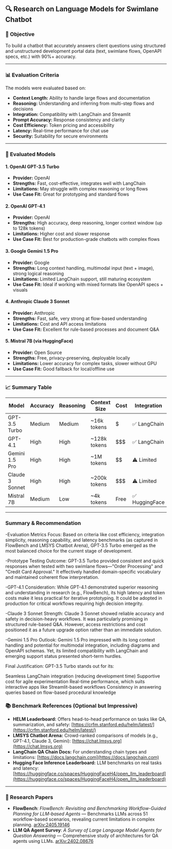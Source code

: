 
## 🔍 Research on Language Models for Swimlane Chatbot

### 📌 Objective

To build a chatbot that accurately answers client questions using structured and unstructured development portal data (text, swimlane flows, OpenAPI specs, etc.) with 90%+ accuracy.

---

### 📊 Evaluation Criteria

The models were evaluated based on:

- **Context Length:** Ability to handle large flows and documentation
- **Reasoning:** Understanding and inferring from multi-step flows and decisions
- **Integration:** Compatibility with LangChain and Streamlit
- **Prompt Accuracy:** Response consistency and clarity
- **Cost Efficiency:** Token pricing and accessibility
- **Latency:** Real-time performance for chat use
- **Security:** Suitability for secure environments

---

### 🧠 Evaluated Models

#### 1. **OpenAI GPT-3.5 Turbo**

- **Provider:** OpenAI
- **Strengths:** Fast, cost-effective, integrates well with LangChain
- **Limitations:** May struggle with complex reasoning or long flows
- **Use Case Fit:** Great for prototyping and standard flows

#### 2. **OpenAI GPT-4.1**

- **Provider:** OpenAI
- **Strengths:** High accuracy, deep reasoning, longer context window (up to 128k tokens)
- **Limitations:** Higher cost and slower response
- **Use Case Fit:** Best for production-grade chatbots with complex flows

#### 3. **Google Gemini 1.5 Pro**

- **Provider:** Google
- **Strengths:** Long context handling, multimodal input (text + image), strong logical reasoning
- **Limitations:** Limited LangChain support, still maturing ecosystem
- **Use Case Fit:** Ideal if working with mixed formats like OpenAPI specs + visuals

#### 4. **Anthropic Claude 3 Sonnet**

- **Provider:** Anthropic
- **Strengths:** Fast, safe, very strong at flow-based understanding
- **Limitations:** Cost and API access limitations
- **Use Case Fit:** Excellent for rule-based processes and document Q&A

#### 5. **Mistral 7B (via HuggingFace)**

- **Provider:** Open Source
- **Strengths:** Free, privacy-preserving, deployable locally
- **Limitations:** Lower accuracy for complex tasks, slower without GPU
- **Use Case Fit:** Good fallback for local/offline use

---

### 📈 Summary Table

| Model           | Accuracy | Reasoning | Context Size  | Cost   | Integration   |
| --------------- | -------- | --------- | ------------- | ------ | ------------- |
| GPT-3.5 Turbo   | Medium   | Medium    | ~16k tokens   | \$     | ✅ LangChain   |
| GPT-4.1         | High     | High      | ~128k tokens  | $$$    | ✅ LangChain   |
| Gemini 1.5 Pro  | High     | High      | ~1M tokens    | $$     | ⚠️ Limited     |
| Claude 3 Sonnet | High     | High      | ~200k tokens  | $$$    | ⚠️ Limited     |
| Mistral 7B      | Medium   | Low       | ~4k tokens    | Free   | ✅ HuggingFace |

---
### Summary & Recommendation
-Evaluation Metrics Focus: Based on criteria like cost efficiency, integration simplicity, reasoning capability, and latency benchmarks (as captured in FlowBench and LMSYS Chatbot Arena), GPT-3.5 Turbo emerged as the most balanced choice for the current stage of development.

-Prototype Testing Outcome: GPT-3.5 Turbo provided consistent and quick responses when tested with two swimlane flows—"Order Processing" and "Credit Card Approval." It effectively handled domain-specific vocabulary and maintained coherent flow interpretation.

-GPT-4.1 Consideration: While GPT-4.1 demonstrated superior reasoning and understanding in research (e.g., FlowBench), its high latency and token costs make it less practical for iterative prototyping. It could be adopted in production for critical workflows requiring high decision integrity.

-Claude 3 Sonnet Strength: Claude 3 Sonnet showed reliable accuracy and safety in decision-heavy workflows. It was particularly promising in structured rule-based Q&A. However, access restrictions and cost positioned it as a future upgrade option rather than an immediate solution.

-Gemini 1.5 Pro Outlook: Gemini 1.5 Pro impressed with its long context handling and potential for multimodal integration, including diagrams and OpenAPI schemas. Yet, its limited compatibility with LangChain and emerging support status presented short-term hurdles.

Final Justification: GPT-3.5 Turbo stands out for its:

Seamless LangChain integration (reducing development time)
Supportive cost for agile experimentation
Real-time performance, which suits interactive apps like Streamlit-based workflows
Consistency in answering queries based on flow-based procedural knowledge


### 📚 Benchmark References (Optional but Impressive)

- **HELM Leaderboard:** Offers head-to-head performance on tasks like QA, summarization, and safety: [https://crfm.stanford.edu/helm/latest/](https://crfm.stanford.edu/helm/latest/)
- **LMSYS Chatbot Arena:** Crowd-ranked comparisons of models (e.g., GPT-4.1, Claude 3, Gemini): [https://chat.lmsys.org](https://chat.lmsys.org)
- **LangChain QA Chain Docs:** For understanding chain types and limitations: [https://docs.langchain.com](https://docs.langchain.com)
- **Hugging Face Inference Leaderboard:** LLM benchmarks on real tasks and latency: [https://huggingface.co/spaces/HuggingFaceH4/open_llm_leaderboard](https://huggingface.co/spaces/HuggingFaceH4/open_llm_leaderboard)

---

### 📖 Research Papers

- **FlowBench**: *FlowBench: Revisiting and Benchmarking Workflow-Guided Planning for LLM-based Agents* — Benchmarks LLMs across 51 workflow-based scenarios, revealing current limitations in complex planning. [arXiv:2405.19146](https://arxiv.org/abs/2405.19146)
- **LLM QA Agent Survey**: *A Survey of Large Language Model Agents for Question Answering* — Comprehensive study of architectures for QA agents using LLMs. [arXiv:2402.08676](https://arxiv.org/abs/2402.08676)



